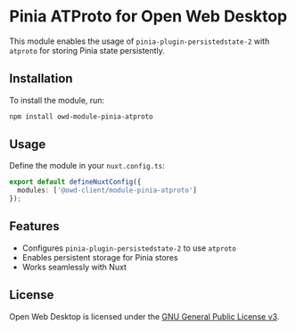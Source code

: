 # Pinia ATProto for Open Web Desktop

This module enables the usage of `pinia-plugin-persistedstate-2` with `atproto` for storing Pinia state persistently.

## Installation

To install the module, run:

```sh
npm install owd-module-pinia-atproto
```

## Usage

Define the module in your `nuxt.config.ts`:

```ts
export default defineNuxtConfig({
  modules: ['@owd-client/module-pinia-atproto']
});
```

## Features
- Configures `pinia-plugin-persistedstate-2` to use `atproto`
- Enables persistent storage for Pinia stores
- Works seamlessly with Nuxt

## License
Open Web Desktop is licensed under the [GNU General Public License v3](LICENSE).

